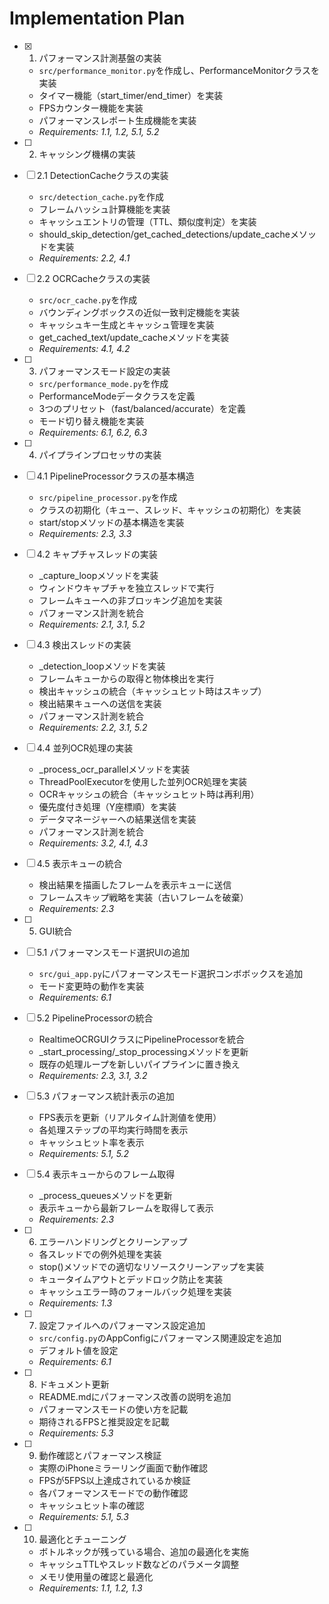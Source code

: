 # Implementation Plan

- [x] 1. パフォーマンス計測基盤の実装
  - `src/performance_monitor.py`を作成し、PerformanceMonitorクラスを実装
  - タイマー機能（start_timer/end_timer）を実装
  - FPSカウンター機能を実装
  - パフォーマンスレポート生成機能を実装
  - _Requirements: 1.1, 1.2, 5.1, 5.2_

- [ ] 2. キャッシング機構の実装
- [ ] 2.1 DetectionCacheクラスの実装
  - `src/detection_cache.py`を作成
  - フレームハッシュ計算機能を実装
  - キャッシュエントリの管理（TTL、類似度判定）を実装
  - should_skip_detection/get_cached_detections/update_cacheメソッドを実装
  - _Requirements: 2.2, 4.1_

- [ ] 2.2 OCRCacheクラスの実装
  - `src/ocr_cache.py`を作成
  - バウンディングボックスの近似一致判定機能を実装
  - キャッシュキー生成とキャッシュ管理を実装
  - get_cached_text/update_cacheメソッドを実装
  - _Requirements: 4.1, 4.2_

- [ ] 3. パフォーマンスモード設定の実装
  - `src/performance_mode.py`を作成
  - PerformanceModeデータクラスを定義
  - 3つのプリセット（fast/balanced/accurate）を定義
  - モード切り替え機能を実装
  - _Requirements: 6.1, 6.2, 6.3_

- [ ] 4. パイプラインプロセッサの実装
- [ ] 4.1 PipelineProcessorクラスの基本構造
  - `src/pipeline_processor.py`を作成
  - クラスの初期化（キュー、スレッド、キャッシュの初期化）を実装
  - start/stopメソッドの基本構造を実装
  - _Requirements: 2.3, 3.3_

- [ ] 4.2 キャプチャスレッドの実装
  - _capture_loopメソッドを実装
  - ウィンドウキャプチャを独立スレッドで実行
  - フレームキューへの非ブロッキング追加を実装
  - パフォーマンス計測を統合
  - _Requirements: 2.1, 3.1, 5.2_

- [ ] 4.3 検出スレッドの実装
  - _detection_loopメソッドを実装
  - フレームキューからの取得と物体検出を実行
  - 検出キャッシュの統合（キャッシュヒット時はスキップ）
  - 検出結果キューへの送信を実装
  - パフォーマンス計測を統合
  - _Requirements: 2.2, 3.1, 5.2_

- [ ] 4.4 並列OCR処理の実装
  - _process_ocr_parallelメソッドを実装
  - ThreadPoolExecutorを使用した並列OCR処理を実装
  - OCRキャッシュの統合（キャッシュヒット時は再利用）
  - 優先度付き処理（Y座標順）を実装
  - データマネージャーへの結果送信を実装
  - パフォーマンス計測を統合
  - _Requirements: 3.2, 4.1, 4.3_

- [ ] 4.5 表示キューの統合
  - 検出結果を描画したフレームを表示キューに送信
  - フレームスキップ戦略を実装（古いフレームを破棄）
  - _Requirements: 2.3_

- [ ] 5. GUI統合
- [ ] 5.1 パフォーマンスモード選択UIの追加
  - `src/gui_app.py`にパフォーマンスモード選択コンボボックスを追加
  - モード変更時の動作を実装
  - _Requirements: 6.1_

- [ ] 5.2 PipelineProcessorの統合
  - RealtimeOCRGUIクラスにPipelineProcessorを統合
  - _start_processing/_stop_processingメソッドを更新
  - 既存の処理ループを新しいパイプラインに置き換え
  - _Requirements: 2.3, 3.1, 3.2_

- [ ] 5.3 パフォーマンス統計表示の追加
  - FPS表示を更新（リアルタイム計測値を使用）
  - 各処理ステップの平均実行時間を表示
  - キャッシュヒット率を表示
  - _Requirements: 5.1, 5.2_

- [ ] 5.4 表示キューからのフレーム取得
  - _process_queuesメソッドを更新
  - 表示キューから最新フレームを取得して表示
  - _Requirements: 2.3_

- [ ] 6. エラーハンドリングとクリーンアップ
  - 各スレッドでの例外処理を実装
  - stop()メソッドでの適切なリソースクリーンアップを実装
  - キュータイムアウトとデッドロック防止を実装
  - キャッシュエラー時のフォールバック処理を実装
  - _Requirements: 1.3_

- [ ] 7. 設定ファイルへのパフォーマンス設定追加
  - `src/config.py`のAppConfigにパフォーマンス関連設定を追加
  - デフォルト値を設定
  - _Requirements: 6.1_

- [ ] 8. ドキュメント更新
  - README.mdにパフォーマンス改善の説明を追加
  - パフォーマンスモードの使い方を記載
  - 期待されるFPSと推奨設定を記載
  - _Requirements: 5.3_

- [ ] 9. 動作確認とパフォーマンス検証
  - 実際のiPhoneミラーリング画面で動作確認
  - FPSが5FPS以上達成されているか検証
  - 各パフォーマンスモードでの動作確認
  - キャッシュヒット率の確認
  - _Requirements: 5.1, 5.3_

- [ ] 10. 最適化とチューニング
  - ボトルネックが残っている場合、追加の最適化を実施
  - キャッシュTTLやスレッド数などのパラメータ調整
  - メモリ使用量の確認と最適化
  - _Requirements: 1.1, 1.2, 1.3_
